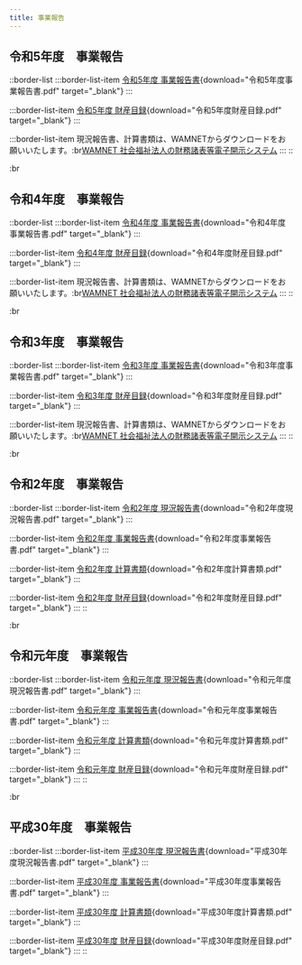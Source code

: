 ```yaml
---
title: 事業報告
---
```


## 令和5年度　事業報告

::border-list
  :::border-list-item
  [令和5年度 事業報告書](/docs/%E4%BB%A4%E5%92%8C5%E5%B9%B4%E5%BA%A6%E4%BA%8B%E6%A5%AD%E5%A0%B1%E5%91%8A%E6%9B%B8.pdf){download="令和5年度事業報告書.pdf" target="_blank"}
  :::

  :::border-list-item
  [令和5年度 財産目録](/docs/%E4%BB%A4%E5%92%8C5%E5%B9%B4%E5%BA%A6%E8%B2%A1%E7%94%A3%E7%9B%AE%E9%8C%B2.pdf){download="令和5年度財産目録.pdf" target="_blank"}
  :::

  :::border-list-item
  現況報告書、計算書類は、WAMNETからダウンロードをお願いいたします。\:br[WAMNET 社会福祉法人の財務諸表等電子開示システム](https://www.wam.go.jp/wamnet/zaihyoukaiji/pub/PUB0201000E00.do?_FORMID=PUB0219000\&vo_headVO_corporationId=1616108177)
  :::
::

:br

## 令和4年度　事業報告

::border-list
  :::border-list-item
  [令和4年度 事業報告書](/docs/%E4%BB%A4%E5%92%8C4%E5%B9%B4%E5%BA%A6%E4%BA%8B%E6%A5%AD%E5%A0%B1%E5%91%8A%E6%9B%B8.pdf){download="令和4年度事業報告書.pdf" target="_blank"}
  :::

  :::border-list-item
  [令和4年度 財産目録](/docs/%E4%BB%A4%E5%92%8C4%E5%B9%B4%E5%BA%A6%E8%B2%A1%E7%94%A3%E7%9B%AE%E9%8C%B2.pdf){download="令和4年度財産目録.pdf" target="_blank"}
  :::

  :::border-list-item
  現況報告書、計算書類は、WAMNETからダウンロードをお願いいたします。\:br[WAMNET 社会福祉法人の財務諸表等電子開示システム](https://www.wam.go.jp/wamnet/zaihyoukaiji/pub/PUB0201000E00.do?_FORMID=PUB0219000\&vo_headVO_corporationId=1616108177)
  :::
::

:br

## 令和3年度　事業報告

::border-list
  :::border-list-item
  [令和3年度 事業報告書](/docs/%E4%BB%A4%E5%92%8C3%E5%B9%B4%E5%BA%A6%E4%BA%8B%E6%A5%AD%E5%A0%B1%E5%91%8A%E6%9B%B8.pdf){download="令和3年度事業報告書.pdf" target="_blank"}
  :::

  :::border-list-item
  [令和3年度 財産目録](/docs/%E4%BB%A4%E5%92%8C3%E5%B9%B4%E5%BA%A6%E8%B2%A1%E7%94%A3%E7%9B%AE%E9%8C%B2.pdf){download="令和3年度財産目録.pdf" target="_blank"}
  :::

  :::border-list-item
  現況報告書、計算書類は、WAMNETからダウンロードをお願いいたします。\:br[WAMNET 社会福祉法人の財務諸表等電子開示システム](https://www.wam.go.jp/wamnet/zaihyoukaiji/pub/PUB0201000E00.do?_FORMID=PUB0219000\&vo_headVO_corporationId=1616108177)
  :::
::

:br

## 令和2年度　事業報告

::border-list
  :::border-list-item
  [令和2年度 現況報告書](/docs/%E7%8F%BE%E6%B3%81%E5%A0%B1%E5%91%8A%E6%9B%B8_%E4%BB%A4%E5%92%8C3%E5%B9%B44%E6%9C%881%E6%97%A5%E7%8F%BE%E5%9C%A8.pdf){download="令和2年度現況報告書.pdf" target="_blank"}
  :::

  :::border-list-item
  [令和2年度 事業報告書](/docs/%E4%BB%A4%E5%92%8C2%E5%B9%B4%E5%BA%A6%E4%BA%8B%E6%A5%AD%E5%A0%B1%E5%91%8A%E6%9B%B8.pdf){download="令和2年度事業報告書.pdf" target="_blank"}
  :::

  :::border-list-item
  [令和2年度 計算書類](/docs/%E4%BB%A4%E5%92%8C2%E5%B9%B4%E5%BA%A6%E8%A8%88%E7%AE%97%E6%9B%B8%E9%A1%9E.pdf){download="令和2年度計算書類.pdf" target="_blank"}
  :::

  :::border-list-item
  [令和2年度 財産目録](/docs/R2%E8%B2%A1%E7%94%A3%E7%9B%AE%E9%8C%B2.pdf){download="令和2年度財産目録.pdf" target="_blank"}
  :::
::

:br

## 令和元年度　事業報告

::border-list
  :::border-list-item
  [令和元年度 現況報告書](/docs/%E4%BB%A4%E5%92%8C%E5%85%83%E5%B9%B4%E5%BA%A6%E7%8F%BE%E6%B3%81%E5%A0%B1%E5%91%8A%E6%9B%B8.pdf){download="令和元年度現況報告書.pdf" target="_blank"}
  :::

  :::border-list-item
  [令和元年度 事業報告書](/docs/%E4%BB%A4%E5%92%8C%E5%85%83%E5%B9%B4%E5%BA%A6%E4%BA%8B%E6%A5%AD%E5%A0%B1%E5%91%8A%E6%9B%B8.pdf){download="令和元年度事業報告書.pdf" target="_blank"}
  :::

  :::border-list-item
  [令和元年度 計算書類](/docs/%E4%BB%A4%E5%92%8C%E5%85%83%E5%B9%B4%E5%BA%A6%E8%A8%88%E7%AE%97%E6%9B%B8%E9%A1%9E.pdf){download="令和元年度計算書類.pdf" target="_blank"}
  :::

  :::border-list-item
  [令和元年度 財産目録](/docs/H31%E8%B2%A1%E7%94%A3%E7%9B%AE%E9%8C%B2.pdf){download="令和元年度財産目録.pdf" target="_blank"}
  :::
::

:br

## 平成30年度　事業報告

::border-list
  :::border-list-item
  [平成30年度 現況報告書](/docs/%E5%B9%B3%E6%88%9030%E5%B9%B4%E5%BA%A6%E7%8F%BE%E6%B3%81%E5%A0%B1%E5%91%8A%E6%9B%B8.pdf){download="平成30年度現況報告書.pdf" target="_blank"}
  :::

  :::border-list-item
  [平成30年度 事業報告書](/docs/%E5%B9%B3%E6%88%9030%E5%B9%B4%E5%BA%A6%E4%BA%8B%E6%A5%AD%E5%A0%B1%E5%91%8A%E6%9B%B8.pdf){download="平成30年度事業報告書.pdf" target="_blank"}
  :::

  :::border-list-item
  [平成30年度 計算書類](/docs/%E5%B9%B3%E6%88%9030%E5%B9%B4%E5%BA%A6%E8%A8%88%E7%AE%97%E6%9B%B8%E9%A1%9E.pdf){download="平成30年度計算書類.pdf" target="_blank"}
  :::

  :::border-list-item
  [平成30年度 財産目録](/docs/H30%E8%B2%A1%E7%94%A3%E7%9B%AE%E9%8C%B2.pdf){download="平成30年度財産目録.pdf" target="_blank"}
  :::
::
